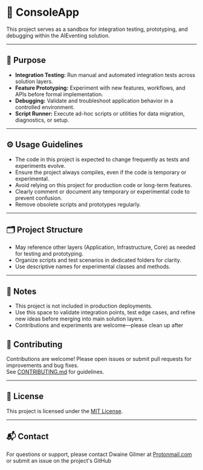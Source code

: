 # 🧪 ConsoleApp

This project serves as a sandbox for integration testing, prototyping, and debugging within the AIEventing solution.

---

## 🎯 Purpose

- **Integration Testing:** Run manual and automated integration tests across solution layers.
- **Feature Prototyping:** Experiment with new features, workflows, and APIs before formal implementation.
- **Debugging:** Validate and troubleshoot application behavior in a controlled environment.
- **Script Runner:** Execute ad-hoc scripts or utilities for data migration, diagnostics, or setup.

---

## ⚙️ Usage Guidelines

- The code in this project is expected to change frequently as tests and experiments evolve.
- Ensure the project always compiles, even if the code is temporary or experimental.
- Avoid relying on this project for production code or long-term features.
- Clearly comment or document any temporary or experimental code to prevent confusion.
- Remove obsolete scripts and prototypes regularly.

---

## 🗂️ Project Structure

- May reference other layers (Application, Infrastructure, Core) as needed for testing and prototyping.
- Organize scripts and test scenarios in dedicated folders for clarity.
- Use descriptive names for experimental classes and methods.

---

## 📝 Notes

- This project is not included in production deployments.
- Use this space to validate integration points, test edge cases, and refine new ideas before merging into main solution layers.
- Contributions and experiments are welcome—please clean up after


## 🤝 Contributing

Contributions are welcome! Please open issues or submit pull requests for improvements and bug fixes.  
See [CONTRIBUTING.md](../../CONTRIBUTING.md) for guidelines.

---

## 📄 License

This project is licensed under the [MIT License](../../LICENSE).

---

## 📬 Contact

For questions or support, please contact Dwaine Gilmer at [Protonmail.com](mailto:dwaine.gilmer@protonmail.com) or submit an issue on the project's GitHub
